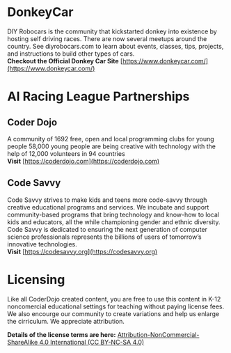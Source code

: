 # DonkeyCar
DIY Robocars is the community that kickstarted donkey into existence by hosting self driving races. There are now several meetups around the country. See diyrobocars.com to learn about events, classes, tips, projects, and instructions to build other types of cars.</br>
**Checkout the Official Donkey Car Site** [https://www.donkeycar.com/](https://www.donkeycar.com/)

# AI Racing League Partnerships
## Coder Dojo 
A community of 1692 free, open and local programming clubs for young people 58,000 young people are being creative with technology with the help of 12,000 volunteers in 94 countries </br>
**Visit** [https://coderdojo.com](https://coderdojo.com)

## Code Savvy
Code Savvy strives to make kids and teens more code-savvy through creative educational programs and services. We incubate and support community-based programs that bring technology and know-how to local kids and educators, all the while championing gender and ethnic diversity. Code Savvy is dedicated to ensuring the next generation of computer science professionals represents the billions of users of tomorrow’s innovative technologies.</br>
**Visit** [https://codesavvy.org](https://codesavvy.org)

# Licensing
Like all CoderDojo created content, you are free to use this content in K-12 noncomercial educational settings for teaching without paying license fees.  We also encourge our community to create variations and help us enlarge the cirriculum.  We appreciate attribution.</br>

**Details of the license terms are here:**
[Attribution-NonCommercial-ShareAlike 4.0 International (CC BY-NC-SA 4.0)](https://creativecommons.org/licenses/by-nc-sa/4.0)
